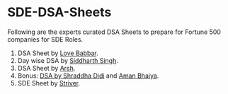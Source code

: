 # SDE-DSA-Sheets
Following are the experts curated DSA Sheets to prepare for Fortune 500 companies for SDE Roles.
1. DSA Sheet by [Love Babbar](https://www.youtube.com/channel/UCQHLxxBFrbfdrk1jF0moTpw).
2. Day wise DSA by [Siddharth Singh](https://youtu.be/A69Hwva4qKk).
3. DSA Sheet by [Arsh](https://www.youtube.com/channel/UCJqx8MM4gDPDy8TqVVlPyLw).
4. Bonus: [DSA by Shraddha Didi](https://docs.google.com/spreadsheets/d/1hXserPuxVoWMG9Hs7y8wVdRCJTcj3xMBAEYUOXQ5Xag/htmlview?usp=sharing&pru=AAABgJ8jnbo*uMLB5SG7pLJfeFguJNO42A) and [Aman Bhaiya](https://www.google.com/url?q=https://www.youtube.com/c/ApnaCollegeOfficial&sa=D&source=editors&ust=1651782482825481&usg=AOvVaw2fkUH3nGsnuJlt0FCIwdSH).
5. SDE Sheet by [Striver](https://takeuforward.org/interviews/strivers-sde-sheet-top-coding-interview-problems/).
